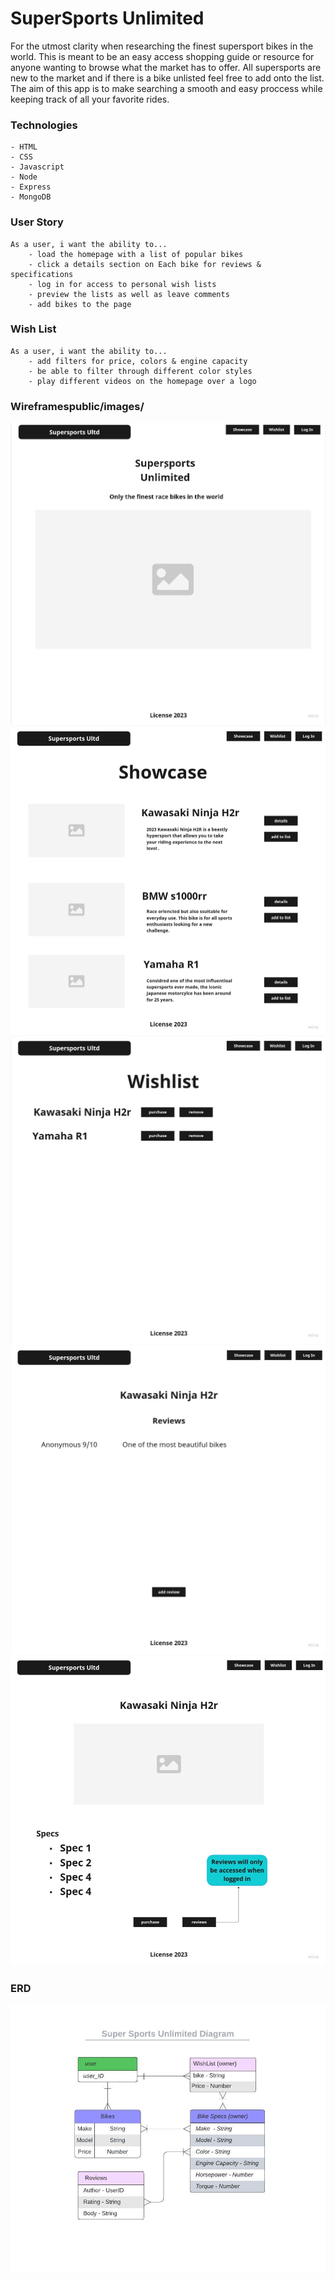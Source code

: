 # SuperSports Unlimited

For the utmost clarity when researching the finest supersport bikes in the world. This is meant to be an easy access shopping guide or resource for anyone wanting to browse what the market has to offer. All supersports are new to the market and if there is a bike unlisted feel free to add onto the list. The aim of this app is to make searching a smooth and easy proccess while keeping track of all your favorite rides.

### Technologies
    - HTML
    - CSS
    - Javascript
    - Node
    - Express
    - MongoDB

### User Story

    As a user, i want the ability to...
        - load the homepage with a list of popular bikes
        - click a details section on Each bike for reviews & specifications
        - log in for access to personal wish lists
        - preview the lists as well as leave comments 
        - add bikes to the page


### Wish List

    As a user, i want the ability to...
        - add filters for price, colors & engine capacity
        - be able to filter through different color styles
        - play different videos on the homepage over a logo

### Wireframespublic/images/

![ScreenShot](public/images/SSUimg/Homepage.jpg)
![ScreenShot](public/images/SSUimg/showcase.jpg)
![ScreenShot](public/images/SSUimg/WishList.jpg)
![ScreenShot](public/images/SSUimg/Reviews.jpg)
![ScreenShot](public/images/SSUimg/Details.jpg)

### ERD

![ScreenShot](public/images/SSUimg/ERD.jpeg)